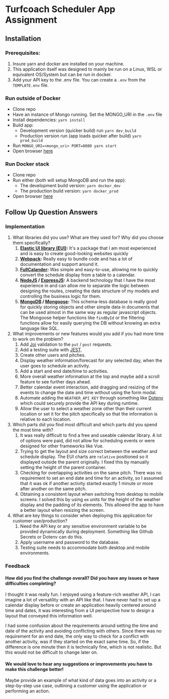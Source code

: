 # Turfcoach Scheduler App Assignment
## Installation
### Prerequisites: 
1. Insure yarn and docker are installed on your machine.
2. This application itself was designed to mainly be run on a Linux, WSL or equivalent OS/System but can be run in docker.
3. Add your API key to the .env file. You can create a `.env` from the `TEMPLATE.env` file.

### Run outside of Docker
- Clone repo
- Have an instance of Mongo running. Set the MONGO_URI in the `.env` file
- Install dependencies: `yarn install`
- Build app:
  - Development version (quicker build) run `yarn dev_build`
  - Production version run (app loads quicker after build) `yarn prod_build`
- Run `MONGO_URI=<mongo_uri> PORT=8080 yarn start`
- Open browser [here](http://localhost:8080/)

### Run Docker stack
- Clone repo
- Run either (both will setup MongoDB and run the app):
  - The development build version: `yarn docker_dev`
  - The production build version: `yarn docker_prod` 
- Open browser [here](http://localhost:8080/)

## Follow Up Question Answers
### Implementation
1. What libraries did you use? What are they used for? Why did you choose them specifically?
   1. **[Elastic UI library (EUI)](https://elastic.github.io/eui/#/):** It's a package that I am most experienced and is easy to create good-looking websites quickly
   2. **[Webpack](https://webpack.js.org/):** Really easy to bundle code and has a lot of documentation and support around it.
   3. **[FullCalander](https://fullcalendar.io/):** Was simple and easy-to-use, allowing me to quickly convert the schedule display from a table to a calendar.
   4. **[NodeJS](https://nodejs.org/en) / [ExpressJS](https://expressjs.com/):** A backend technology that I have the most experience in and can allow me to separate the logic between designing the routes, creating the data structure of my models and controlling the business logic for them.
   5. **[MongoDB](https://www.mongodb.com/) / [Mongoose](https://mongoosejs.com/):** This schema-less database is really good for quickly storing objects and other simple data in documents that can be used almost in the same way as regular javascript objects. The Mongoose helper functions like `findById` or the filtering functions allow for easily querying the DB without knowing an extra language like SQL.   
2. What improvements or new features would you add if you had more time to work on the problem?
   1. Add [Joi](https://joi.dev/) validation to the `put` / `post` requests.
   2. Add a testing suite with [JEST](https://jestjs.io/).
   3. Create other users and pitches.
   4. Display weather information/forecast for any selected day, when the user goes to schedule an activity.
   5. Add a start and end date/time to activities.
   6. More overall weather information at the top and maybe add a scroll feature to see further days ahead.
   7. Better calendar event interaction, add dragging and resizing of the events to change the date and time without using the form modal.
   8. Automate adding the `WEATHER_API_KEY` through something like [Dotenv](https://www.dotenv.org/) which could securely provide the API key during runtime.
   9. Allow the user to select a weather zone other than their current location or set it for the pitch specifically so that the information is relative to each location.
3. Which parts did you find most difficult and which parts did you spend the most time with?
   1. It was really difficult to find a free and useable calendar library. A lot of options were paid, did not allow for scheduling events or were designed for other frameworks like Vue.
   2. Trying to get the layout and size correct between the weather and schedule display. The EUI charts are `relative` positioned so it displayed outside the parent originally. I fixed this by manually setting the height of the parent container.
   3. Checking for overlapping activities on the same pitch. There was no requirement to set an end date and time for an activity, so I assumed that it was ok if another activity started exactly 1 minute or more after another on the same pitch.
   4. Obtaining a consistent layout when switching from desktop to mobile screens. I solved this by using `em` units for the height of the weather display and the padding of its elements. This allowed the app to have a better layout when resizing the screen.
4. What are key things to consider when deploying this application for customer use/production?
   1. Need the API key or any sensitive environment variable to be provided dynamically during deployment. Something like Github Secrets or Dotenv can do this.
   2. Apply username and password to the database.
   3. Testing suite needs to accommodate both desktop and mobile environments.

### Feedback
#### How did you find the challenge overall? Did you have any issues or have difficulties completing?

I thought it was really fun. I enjoyed using a feature-rich weather API, I can imagine a lot of versatility with an API like that. I have never had to set up a calendar display before or create an application heavily centered around time and dates, it was interesting from a UI perspective how to design a layout that conveyed this information well. 

I had some confusion about the requirements around setting the time and date of the activity and avoiding conflicting with others. Since there was no requirement for an end date, the only way to check for a conflict with another activity, was if they started on the exact same time. So, if the difference is one minute then it is technically fine, which is not realistic. But this would not be difficult to change later on.

#### We would love to hear any suggestions or improvements you have to make this challenge better!

Maybe provide an example of what kind of data goes into an activity or a step-by-step use case, outlining a customer using the application or performing an action.
